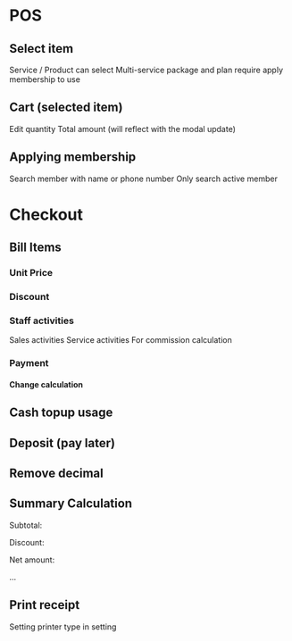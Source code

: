 # POS
## Select item
Service / Product can select
Multi-service package and plan require apply membership to use

## Cart (selected item)
Edit quantity
Total amount (will reflect with the modal update)

## Applying membership
Search member with name or phone number
Only search active member

# Checkout
## Bill Items
### Unit Price
### Discount
### Staff activities
Sales activities
Service activities
For commission calculation
### Payment
#### Change calculation
## Cash topup usage
## Deposit (pay later)
## Remove decimal
## Summary Calculation
Subtotal:

Discount:

Net amount:

...

## Print receipt
Setting printer type in setting
